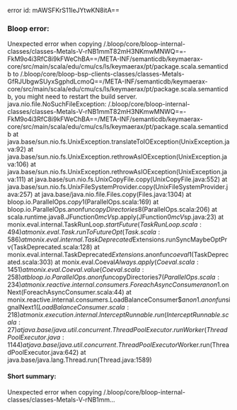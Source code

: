error id: mAWSFKrS11IeJYtwKN8itA==
### Bloop error:

Unexpected error when copying <WORKSPACE>/.bloop/core/bloop-internal-classes/classes-Metals-V-rNB1mmT82mH3NKmwMNWQ==-FkM9o4i3RfC8i9kFWeChBA==/META-INF/semanticdb/keymaerax-core/src/main/scala/edu/cmu/cs/ls/keymaerax/pt/package.scala.semanticdb to <WORKSPACE>/.bloop/core/bloop-bsp-clients-classes/classes-Metals-GfRJUbgwSUyxSgphdLcmoQ==/META-INF/semanticdb/keymaerax-core/src/main/scala/edu/cmu/cs/ls/keymaerax/pt/package.scala.semanticdb, you might need to restart the build server.
java.nio.file.NoSuchFileException: <WORKSPACE>/.bloop/core/bloop-internal-classes/classes-Metals-V-rNB1mmT82mH3NKmwMNWQ==-FkM9o4i3RfC8i9kFWeChBA==/META-INF/semanticdb/keymaerax-core/src/main/scala/edu/cmu/cs/ls/keymaerax/pt/package.scala.semanticdb
	at java.base/sun.nio.fs.UnixException.translateToIOException(UnixException.java:92)
	at java.base/sun.nio.fs.UnixException.rethrowAsIOException(UnixException.java:106)
	at java.base/sun.nio.fs.UnixException.rethrowAsIOException(UnixException.java:111)
	at java.base/sun.nio.fs.UnixCopyFile.copy(UnixCopyFile.java:552)
	at java.base/sun.nio.fs.UnixFileSystemProvider.copy(UnixFileSystemProvider.java:257)
	at java.base/java.nio.file.Files.copy(Files.java:1304)
	at bloop.io.ParallelOps$.copy$1(ParallelOps.scala:169)
	at bloop.io.ParallelOps$.$anonfun$copyDirectories$8(ParallelOps.scala:206)
	at scala.runtime.java8.JFunction0$mcV$sp.apply(JFunction0$mcV$sp.java:23)
	at monix.eval.internal.TaskRunLoop$.startFuture(TaskRunLoop.scala:494)
	at monix.eval.Task.runToFutureOpt(Task.scala:586)
	at monix.eval.internal.TaskDeprecated$Extensions.runSyncMaybeOptPrv(TaskDeprecated.scala:128)
	at monix.eval.internal.TaskDeprecated$Extensions.$anonfun$coeval$1(TaskDeprecated.scala:303)
	at monix.eval.Coeval$Always.apply(Coeval.scala:1451)
	at monix.eval.Coeval.value(Coeval.scala:258)
	at bloop.io.ParallelOps$.$anonfun$copyDirectories$7(ParallelOps.scala:234)
	at monix.reactive.internal.consumers.ForeachAsyncConsumer$$anon$1.onNext(ForeachAsyncConsumer.scala:44)
	at monix.reactive.internal.consumers.LoadBalanceConsumer$$anon$1.$anonfun$signalNext$1(LoadBalanceConsumer.scala:218)
	at monix.execution.internal.InterceptRunnable.run(InterceptRunnable.scala:27)
	at java.base/java.util.concurrent.ThreadPoolExecutor.runWorker(ThreadPoolExecutor.java:1144)
	at java.base/java.util.concurrent.ThreadPoolExecutor$Worker.run(ThreadPoolExecutor.java:642)
	at java.base/java.lang.Thread.run(Thread.java:1589)
#### Short summary: 

Unexpected error when copying <WORKSPACE>/.bloop/core/bloop-internal-classes/classes-Metals-V-rNB1mm...